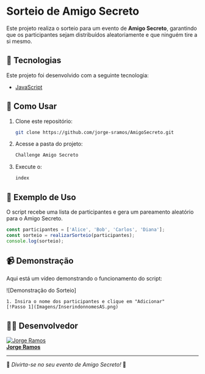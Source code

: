 # Sorteio de Amigo Secreto

Este projeto realiza o sorteio para um evento de **Amigo Secreto**, garantindo que os participantes sejam distribuídos aleatoriamente e que ninguém tire a si mesmo.

## 🚀 Tecnologias

Este projeto foi desenvolvido com a seguinte tecnologia:

- [JavaScript](https://developer.mozilla.org/pt-BR/docs/Web/JavaScript)

## 📌 Como Usar

1. Clone este repositório:
   ```bash
   git clone https://github.com/jorge-sramos/AmigoSecreto.git
   ```
2. Acesse a pasta do projeto:
   ```bash
   Challenge Amigo Secreto
   ```
3. Execute o:
   ```bash
   index
   ```

## 📄 Exemplo de Uso

O script recebe uma lista de participantes e gera um pareamento aleatório para o Amigo Secreto.

```javascript
const participantes = ['Alice', 'Bob', 'Carlos', 'Diana'];
const sorteio = realizarSorteio(participantes);
console.log(sorteio);
```

## 📹 Demonstração

Aqui está um vídeo demonstrando o funcionamento do script:

![Demonstração do Sorteio]
```
1. Insira o nome dos participantes e clique em "Adicionar"
[!Passo 1](Imagens/InserindonnomesAS.png)
```

## 🧑‍💻 Desenvolvedor

[![Jorge Ramos](https://github.com/jorge-sramos.png?size=100)](https://github.com/jorge-sramos)  
**[Jorge Ramos](https://github.com/jorge-sramos)**

---

🔹 *Divirta-se no seu evento de Amigo Secreto!* 🎉
